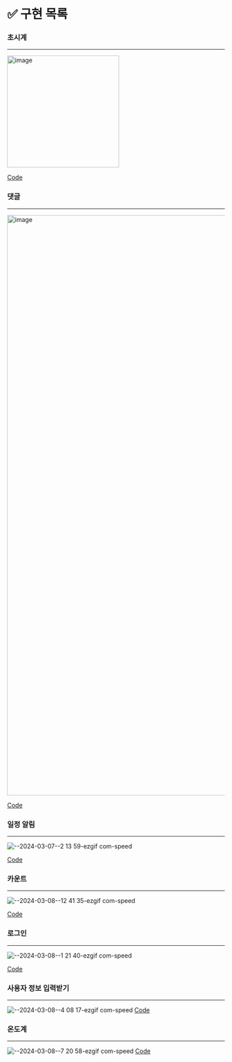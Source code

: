 # ✅ 구현 목록

### 초시계
----
<img width="259" alt="image" src="https://github.com/T189216/react-240306/assets/131805429/96df5d83-82d9-4b41-9264-0779f82d4eb7">

[Code](https://github.com/T189216/react-240306/commit/01d45b1c1fa5a6bb2d082d1d8b7671b107f23a22)

### 댓글
----
<img width="1343" alt="image" src="https://github.com/T189216/react-240306/assets/131805429/f2914dd9-c0f5-48f6-ba97-61973dfbc433">

[Code](https://github.com/T189216/react-240306/commit/0b15de3b69e0c7e14078f6bf9f576305764ba8a0)

### 일정 알림
---
![--2024-03-07--2 13 59-ezgif com-speed](https://github.com/T189216/react-240306/assets/131805429/22a53e71-0331-4f39-b58e-1d89b486ecc4)

[Code](https://github.com/T189216/react-240306/commit/721fd253c8d63865bfd331973c5985d94d52c65a)

### 카운트
---
![--2024-03-08--12 41 35-ezgif com-speed](https://github.com/T189216/react-240306/assets/131805429/ba0becf6-e2bc-44b1-a078-e9fef5203ae1)

[Code](https://github.com/T189216/react-240306/commit/03b731ca0c6b716efe3c78fd9736447bca45042e)

### 로그인
---
![--2024-03-08--1 21 40-ezgif com-speed](https://github.com/T189216/react-240306/assets/131805429/7ff33ce9-b570-464e-95cc-9960e26295a8)

[Code](https://github.com/T189216/react-240306/commit/8e98420b75d6b3c34344f7f5dda2708c69261c24)

### 사용자 정보 입력받기
---
![--2024-03-08--4 08 17-ezgif com-speed](https://github.com/T189216/react-240306/assets/131805429/ab565c43-addc-42ea-a9e2-64e649f7aa16)
[Code](https://github.com/T189216/react-240306/commit/3dd77cb19663295cb44b15cfd3855520146a67bf)

### 온도계
---
![--2024-03-08--7 20 58-ezgif com-speed](https://github.com/T189216/react-240306/assets/131805429/e3cc9068-2399-4b7f-8824-c7aaf432f16d)
[Code](https://github.com/T189216/react-240306/commit/53961ece03d6bd019ca2d29e436214d4e997c43c)
